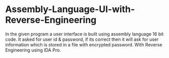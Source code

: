 # Assembly-Language-UI-with-Reverse-Engineering
In the given program a user interface is built using assembly language 16 bit code. It asked for user id &amp; password, if its correct then it will ask for user information which is stored in a file with encrypted password. With Reverse Engineering using IDA Pro.
